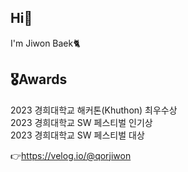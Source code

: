 ## Hi🤗

I'm Jiwon Baek🐈

## 🎖️Awards
2023 경희대학교 해커톤(Khuthon) 최우수상<br>
2023 경희대학교 SW 페스티벌 인기상<br>
2023 경희대학교 SW 페스티벌 대상

👉https://velog.io/@qorjiwon

